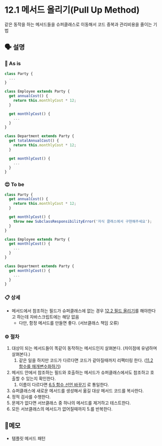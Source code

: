 # 12.1 메서드 올리기(Pull Up Method)

같은 동작을 하는 메서드들을 슈퍼클래스로 이동해서 코드 중복과 관리비용을 줄이는 기법

## 🗣 설명

### 🧐 As is

```typescript
class Party {
  ...
}

class Employee extends Party {
  get annualCost() {
    return this.monthlyCost * 12;
  }

  get monthlyCost() {
    ...
  }
}

class Department extends Party {
  get totalAnnualCost() {
    return this.monthlyCost * 12;
  }

  get monthlyCost() {
    ...
  }
}
```

### 😍 To be

```typescript
class Party {
  get annualCost() {
    return this.monthlyCost * 12;
  }

  get monthlyCost() {
    throw new SubclassResponsibilityError('자식 클래스에서 구현해주세요');
  }
}

class Employee extends Party {
  get monthlyCost() {
    ...
  }
}

class Department extends Party {
  get monthlyCost() {
    ...
  }
}
```

### 📋 상세
- 메서드에서 참조하는 필드가 슈퍼클래스에 없는 경우 [12.2 필드 올리기]()를 해야한다고 하는데 자바스크립트에는 해당 없음
  - 다만, 함정 메서드를 만들면 좋다. (서브클래스 책임 오류)

### ⚙️ 절차
1. 대상이 되는 메서드들이 똑같이 동작하는 메서드인지 살펴본다. (차이점에 유념하며 살펴본다.)
   1. 같은 일을 하지만 코드가 다르다면 코드가 같아질때까지 리팩터링 한다. ([11.2 함수를 매개변수화하기]())
2. 메서드 안에서 참조하는 필드와 호출하는 메서드가 슈퍼클래스에서도 참조하고 호출할 수 있는지 확인한다.
   1. 이름이 다르다면 [6.5 함수 선언 바꾸기](./change-function-declaration.md) 로 통일한다.
3. 슈퍼클래스에 새로운 메서드를 생성해서 옮길 대상 메서드 코드를 복사한다.
4. 정적 검사를 수행한다.
5. 문제가 없다면 서브클래스 중 하나의 메서드를 제거하고 테스트한다.
6. 모든 서브클래스의 메서드가 없어질때까지 5.를 반복한다.

## 📝메모
- 템플릿 메서드 패턴
